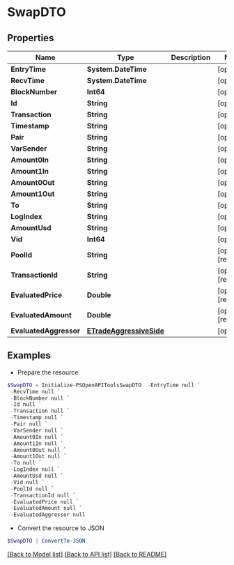 # SwapDTO
## Properties

Name | Type | Description | Notes
------------ | ------------- | ------------- | -------------
**EntryTime** | **System.DateTime** |  | [optional] 
**RecvTime** | **System.DateTime** |  | [optional] 
**BlockNumber** | **Int64** |  | [optional] 
**Id** | **String** |  | [optional] 
**Transaction** | **String** |  | [optional] 
**Timestamp** | **String** |  | [optional] 
**Pair** | **String** |  | [optional] 
**VarSender** | **String** |  | [optional] 
**Amount0In** | **String** |  | [optional] 
**Amount1In** | **String** |  | [optional] 
**Amount0Out** | **String** |  | [optional] 
**Amount1Out** | **String** |  | [optional] 
**To** | **String** |  | [optional] 
**LogIndex** | **String** |  | [optional] 
**AmountUsd** | **String** |  | [optional] 
**Vid** | **Int64** |  | [optional] 
**PoolId** | **String** |  | [optional] [readonly] 
**TransactionId** | **String** |  | [optional] [readonly] 
**EvaluatedPrice** | **Double** |  | [optional] [readonly] 
**EvaluatedAmount** | **Double** |  | [optional] [readonly] 
**EvaluatedAggressor** | [**ETradeAggressiveSide**](ETradeAggressiveSide.md) |  | [optional] 

## Examples

- Prepare the resource
```powershell
$SwapDTO = Initialize-PSOpenAPIToolsSwapDTO  -EntryTime null `
 -RecvTime null `
 -BlockNumber null `
 -Id null `
 -Transaction null `
 -Timestamp null `
 -Pair null `
 -VarSender null `
 -Amount0In null `
 -Amount1In null `
 -Amount0Out null `
 -Amount1Out null `
 -To null `
 -LogIndex null `
 -AmountUsd null `
 -Vid null `
 -PoolId null `
 -TransactionId null `
 -EvaluatedPrice null `
 -EvaluatedAmount null `
 -EvaluatedAggressor null
```

- Convert the resource to JSON
```powershell
$SwapDTO | ConvertTo-JSON
```

[[Back to Model list]](../README.md#documentation-for-models) [[Back to API list]](../README.md#documentation-for-api-endpoints) [[Back to README]](../README.md)

